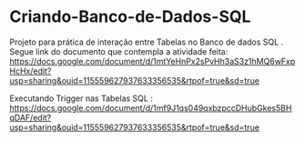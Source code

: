 # Criando-Banco-de-Dados-SQL
Projeto para prática de interação entre Tabelas no Banco de dados SQL . 
Segue link do documento que contempla a atividade feita: https://docs.google.com/document/d/1mtYeHnPx2sPvHh3aS3z1hMQ6wFxpHcHx/edit?usp=sharing&ouid=115559627937633356535&rtpof=true&sd=true

Executando Trigger nas Tabelas SQL : https://docs.google.com/document/d/1mf9J1qs049qxbzpccDHubGkes5BHqDAF/edit?usp=sharing&ouid=115559627937633356535&rtpof=true&sd=true

